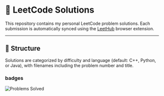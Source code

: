 # 📘 LeetCode Solutions

This repository contains my personal LeetCode problem solutions. Each submission is automatically synced using the [LeetHub](https://github.com/QasimWani/LeetHub) browser extension.

---

## 📌 Structure

Solutions are categorized by difficulty and language (default: C++, Python, or Java), with filenames including the problem number and title.

### badges
![Problems Solved](https://img.shields.io/badge/Mohammedriad12?style=flat-square)

